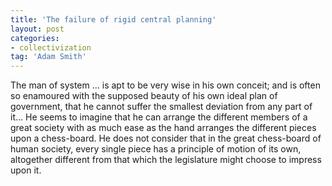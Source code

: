 ```yaml
---
title: 'The failure of rigid central planning'
layout: post
categories:
- collectivization
tag: 'Adam Smith'
---
```


The man of system … is apt to be very wise in his own conceit; and is often so enamoured with the supposed beauty of his own ideal plan of government, that he cannot suffer the smallest deviation from any part of it… He seems to imagine that he can arrange the different members of a great society with as much ease as the hand arranges the different pieces upon a chess-board. He does not consider that in the great chess-board of human society, every single piece has a principle of motion of its own, altogether different from that which the legislature might choose to impress upon it.
